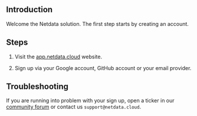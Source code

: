 <!--
title: "Sign in to Netdata"
sidebar_label: "Sign in to Netdata"
custom_edit_url: "https://github.com/netdata/learn/blob/master/docs/tasks/setup/sign-in-to-netdata.md"
sidebar_position : "1 "
learn_status: "Published"
learn_topic_type: "Tasks"
learn_rel_path: "Setup"
learn_docs_purpose: "Create an account for Netdata Cloud"
-->


## Introduction

Welcome the Netdata solution. The first step starts by creating an account.

## Steps

1. Visit the [app.netdata.cloud](app.netdata.cloud) website. 

2. Sign up via your Google account, GitHub account or your email provider.

## Troubleshooting

If you are running into problem with your sign up, open a ticker in our [community forum](community.netdata.cloud) or
contact us `support@netdata.cloud`.